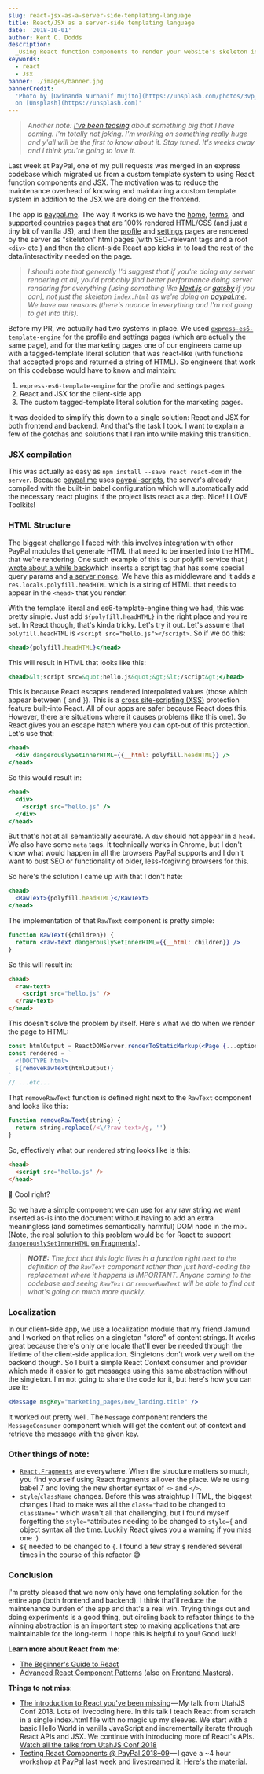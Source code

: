 ```yaml
---
slug: react-jsx-as-a-server-side-templating-language
title: React/JSX as a server-side templating language
date: '2018-10-01'
author: Kent C. Dodds
description:
  _Using React function components to render your website's skeleton index.html_
keywords:
  - react
  - Jsx
banner: ./images/banner.jpg
bannerCredit:
  'Photo by [Dwinanda Nurhanif Mujito](https://unsplash.com/photos/3vp_7D1xd2A)
  on [Unsplash](https://unsplash.com)'
---
```


> _Another note:
> [I've been teasing](https://twitter.com/kentcdodds/status/1041712678970875904)
> about something big that I have coming. I'm totally not joking. I'm working on
> something really huge and y'all will be the first to know about it. Stay
> tuned. It's weeks away and I think you're going to love it._

Last week at PayPal, one of my pull requests was merged in an express codebase
which migrated us from a custom template system to using React function
components and JSX. The motivation was to reduce the maintenance overhead of
knowing and maintaining a custom template system in addition to the JSX we are
doing on the frontend.

The app is [paypal.me](https://paypal.me/). The way it works is we have the
[home](https://www.paypal.me/),
[terms](https://www.paypal.com/paypalme/pages/terms), and
[supported countries](https://www.paypal.me/pages/countries) pages that are 100%
rendered HTML/CSS (and just a tiny bit of vanilla JS), and then the
[profile](https://www.paypal.me/kentcdodds/10) and
[settings](https://www.paypal.com/paypalme/my/profile) pages are rendered by the
server as "skeleton" html pages (with SEO-relevant tags and a root `<div>` etc.)
and then the client-side React app kicks in to load the rest of the
data/interactivity needed on the page.

> _I should note that generally I'd suggest that if you're doing any server
> rendering at all, you'd probably find better performance doing server
> rendering for everything (using something like [Next.js](https://nextjs.org/)
> or [gatsby](https://www.gatsbyjs.org/) if you can), not just the skeleton
> `index.html` as we're doing on [paypal.me](http://paypal.me/). We have our
> reasons (there's nuance in everything and I'm not going to get into this)._

Before my PR, we actually had two systems in place. We used
[`express-es6-template-engine`](https://github.com/dondido/express-es6-template-engine)
for the profile and settings pages (which are actually the same page), and for
the marketing pages one of our engineers came up with a tagged-template literal
solution that was react-like (with functions that accepted props and returned a
string of HTML). So engineers that work on this codebase would have to know and
maintain:

1.  `express-es6-template-engine` for the profile and settings pages
2.  React and JSX for the client-side app
3.  The custom tagged-template literal solution for the marketing pages.

It was decided to simplify this down to a single solution: React and JSX for
both frontend and backend. And that's the task I took. I want to explain a few
of the gotchas and solutions that I ran into while making this transition.

### JSX compilation

This was actually as easy as `npm install --save react react-dom` in the
`server`. Because [paypal.me](http://paypal.me/) uses
[paypal-scripts](/blog/tools-without-config), the server's already compiled with
the built-in babel configuration which will automatically add the necessary
react plugins if the project lists react as a dep. Nice! I LOVE Toolkits!

### HTML Structure

The biggest challenge I faced with this involves integration with other PayPal
modules that generate HTML that need to be inserted into the HTML that we're
rendering. One such example of this is our polyfill service that
[I wrote about a while back](/blog/polyfill-as-needed-with-polyfill-service)which
inserts a script tag that has some special query params and
[a server nonce](https://en.wikipedia.org/wiki/Cryptographic_nonce). We have
this as middleware and it adds a `res.locals.polyfill.headHTML` which is a
string of HTML that needs to appear in the `<head>` that you render.

With the template literal and es6-template-engine thing we had, this was pretty
simple. Just add `${polyfill.headHTML}` in the right place and you're set. In
React though, that's kinda tricky. Let's try it out. Let's assume that
`polyfill.headHTML` is `<script src="hello.js"></script>`. So if we do this:

```jsx
<head>{polyfill.headHTML}</head>
```

This will result in HTML that looks like this:

```jsx
<head>&lt;script src=&quot;hello.js&quot;&gt;&lt;/script&gt;</head>
```

This is because React escapes rendered interpolated values (those which appear
between `{` and `}`). This is a
[cross site-scripting (XSS)](https://en.wikipedia.org/wiki/Cross-site_scripting)
protection feature built-into React. All of our apps are safer because React
does this. However, there are situations where it causes problems (like this
one). So React gives you an escape hatch where you can opt-out of this
protection. Let's use that:

```jsx
<head>
  <div dangerouslySetInnerHTML={{__html: polyfill.headHTML}} />
</head>
```

So this would result in:

```jsx
<head>
  <div>
    <script src="hello.js" />
  </div>
</head>
```

But that's not at all semantically accurate. A `div` should not appear in a
`head`. We also have some `meta` tags. It technically works in Chrome, but I
don't know what would happen in all the browsers PayPal supports and I don't
want to bust SEO or functionality of older, less-forgiving browsers for this.

So here's the solution I came up with that I don't hate:

```jsx
<head>
  <RawText>{polyfill.headHTML}</RawText>
</head>
```

The implementation of that `RawText` component is pretty simple:

```jsx
function RawText({children}) {
  return <raw-text dangerouslySetInnerHTML={{__html: children}} />
}
```

So this will result in:

```html
<head>
  <raw-text>
    <script src="hello.js" />
  </raw-text>
</head>
```

This doesn't solve the problem by itself. Here's what we do when we render the
page to HTML:

```jsx
const htmlOutput = ReactDOMServer.renderToStaticMarkup(<Page {...options} />)
const rendered = `  
  <!DOCTYPE html>  
  ${removeRawText(htmlOutput)}  
`
// ...etc...
```

That `removeRawText` function is defined right next to the `RawText` component
and looks like this:

```js
function removeRawText(string) {
  return string.replace(/<\/?raw-text>/g, '')
}
```

So, effectively what our `rendered` string looks like is this:

```html
<head>
  <script src="hello.js" />
</head>
```

🎉 Cool right?

So we have a simple component we can use for any raw string we want inserted
as-is into the document without having to add an extra meaningless (and
sometimes semantically harmful) DOM node in the mix. (Note, the real solution to
this problem would be for React to
[support](https://github.com/facebook/react/issues/12014)
[`dangerouslySetInnerHTML`](https://github.com/facebook/react/issues/12014)
[on Fragments](https://github.com/facebook/react/issues/12014)).

> _**NOTE:** The fact that this logic lives in a function right next to the
> definition of the `RawText` component rather than just hard-coding the
> replacement where it happens is IMPORTANT. Anyone coming to the codebase and
> seeing `RawText` or `removeRawText` will be able to find out what's going on
> much more quickly._

### Localization

In our client-side app, we use a localization module that my friend Jamund and I
worked on that relies on a singleton "store" of content strings. It works great
because there's only one locale that'll ever be needed through the lifetime of
the client-side application. Singletons don't work very well on the backend
though. So I built a simple React Context consumer and provider which made it
easier to get messages using this same abstraction without the singleton. I'm
not going to share the code for it, but here's how you can use it:

```jsx
<Message msgKey="marketing_pages/new_landing.title" />
```

It worked out pretty well. The `Message` component renders the `MessageConsumer`
component which will get the content out of context and retrieve the message
with the given key.

### Other things of note:

- [`React.Fragments`](https://reactjs.org/docs/fragments.html) are everywhere.
  When the structure matters so much, you find yourself using React fragments
  all over the place. We're using babel 7 and loving the new shorter syntax of
  `<>` and `</>`.
- `style`/`className` changes. Before this was straightup HTML, the biggest
  changes I had to make was all the `class="`had to be changed to `className="`
  which wasn't all that challenging, but I found myself forgetting the
  `style="`attributes needing to be changed to `style={` and object syntax all
  the time. Luckily React gives you a warning if you miss one :)
- `${` needed to be changed to `{`. I found a few stray `$` rendered several
  times in the course of this refactor 😅

### Conclusion

I'm pretty pleased that we now only have one templating solution for the entire
app (both frontend and backend). I think that'll reduce the maintenance burden
of the app and that's a real win. Trying things out and doing experiments is a
good thing, but circling back to refactor things to the winning abstraction is
an important step to making applications that are maintainable for the
long-term. I hope this is helpful to you! Good luck!

**Learn more about React from me**:

- [The Beginner's Guide to React](http://kcd.im/beginner-react)
- [Advanced React Component Patterns](http://kcd.im/advanced-react) (also on
  [Frontend Masters](https://frontendmasters.com/courses/advanced-react-patterns/)).

**Things to not miss**:

- [The introduction to React you've been missing](https://youtu.be/SAIdyBFHfVU&list=PLV5CVI1eNcJgNqzNwcs4UKrlJdhfDjshf) — My
  talk from UtahJS Conf 2018. Lots of livecoding here. In this talk I teach
  React from scratch in a single index.html file with no magic up my sleeves. We
  start with a basic Hello World in vanilla JavaScript and incrementally iterate
  through React APIs and JSX. We continue with introducing more of React's APIs.
  [Watch all the talks from UtahJS Conf 2018](https://youtube.com/playlist?list=PLuVqdWOQ-PNn_lDYUVgcA4e91qxJzipva)
- [Testing React Components @ PayPal 2018–09](https://youtube.com/playlist?list=PLV5CVI1eNcJhU1eyqkTjR0B5P7PzMVubB) — I
  gave a ~4 hour workshop at PayPal last week and livestreamed it.
  [Here's the material](https://github.com/kentcdodds/react-testing-library-course/tree/workshop-2018-09).
